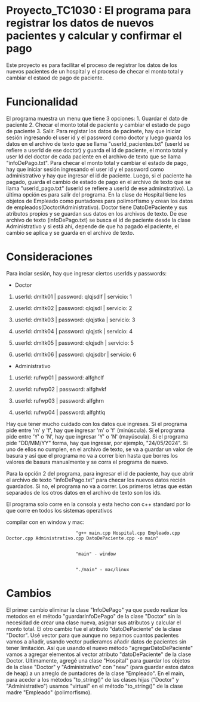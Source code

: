 # Proyecto_TC1030 : El programa para registrar los datos de nuevos pacientes y calcular y confirmar el pago
Este proyecto es para facilitar el proceso de registrar los datos de los nuevos pacientes de un hospital y el proceso de checar el monto total y cambiar el estaod de pago de paciente.  
# Funcionalidad
El programa muestra un menu que tiene 3 opciones: 1. Guardar el dato de paciente 2. Checar el monto total de paciente y cambiar el estado de pago de paciente 3. Salir. Para registar los datos de pacinete, hay que iniciar sesión ingresando el user id y el password como doctor y luego guarda los datos en el archivo de texto que se llama "userId_pacientes.txt" (userId se refiere a userId de ese doctor) y guarda el id de paciente, el monto total y user Id del doctor de cada paciente en el archivo de texto que se llama "infoDePago.txt". Para checar el monto total y cambiar el estado de pago, hay que iniciar sesión ingresando el user id y el password como administrativo y hay que ingresar el id de paciente. Luego, si el paciente ha pagado, guarda el cambio de estado de pago en el archivo de texto que se llama "userId_pago.txt" (userId se refiere a userId de ese adminstrativo). La última opción es para salir del programa. En la clase de Hospital tiene los objetos de Empleado como puntadores para polimorfismo y crean los datos de empleados(Doctor/Administrativo). Doctor tiene DatoDePaciente y sus atributos propios y se guardan sus datos en los archivos de texto. De ese archivo de texto (infoDePago.txt) se busca el id de paciente desde la clase Administrativo y si está ahí, depende de que ha pagado el paciente, el cambio se aplica y se guarda en el archivo de texto.
# Consideraciones 
Para inciar sesión, hay que ingresar ciertos userIds y passwords:

- Doctor


1. userId: dmltk01 | password: qlqjsdlf | servicio: 1
  
2. userId: dmltk02 | password: qlqjsdl | servicio: 2
 
3. userId: dmltk03 | password: qlqjstka | servicio: 3
 
4. userId: dmltk04 | password: qlqjstk | servicio: 4
 
5. userId: dmltk05 | password: qlqjsdh | servicio: 5
 
6. userId: dmltk06 | password: qlqjsdbr | servicio: 6


- Administrativo


1. userId: rufwp01 | password: alfghclf

2. userId: rufwp02 | password: alfghvkf

3. userId: rufwp03 | password: alfghrn

4. userId: rufwp04 | password: alfghtlq


Hay que tener mucho cuidado con los datos que ingreses. Si el programa pide entre 'm' y 'f', hay que ingresar 'm' o 'f' (minúscula). Si el programa pide entre 'Y' o 'N', hay que ingresar 'Y' o 'N' (mayúscula). Si el programa pide "DD/MM/YY" forma, hay que ingresar, por ejemplo, "24/05/2024". Si uno de ellos no cumplen, en el archivo de texto, se va a guardar un valor de basura y así que el programa no va a correr bien hasta que borres los valores de basura manualmente y se corra el programa de nuevo.

Para la opción 2 del programa, para ingresar el id de paciente, hay que abrir el archivo de texto "infoDePago.txt" para checar los nuevos datos recién guardados. Si no, el programa no va a correr. Los primeros letras que están separados de los otros datos en el archivo de texto son los ids.
 
El programa solo corre en la consola y esta hecho con c++ standard por lo que corre en todos los sistemas operativos

compilar con en window y mac: 
                              
                              "g++ main.cpp Hospital.cpp Empleado.cpp Doctor.cpp Administrativo.cpp DatoDePaciente.cpp -o main"

                              
                              "main" - window

                              
                              "./main" - mac/linux


# Cambios
El primer cambio eliminar la clase "InfoDePago" ya que puedo realizar los metodos en el método "guardarInfoDePago" de la clase "Doctor" sin la necesidad de crear una clase nueva, asignar sus atributos y calcular el monto total.
El otro cambio fue el atributo "datoDePaciente" de la clase "Doctor". Usé vector para que aunque no sepamos cuantos pacientes vamos a añadir, usando vector pudieramos añadir datos de pacientes sin tener limitación. Así que usando el nuevo método "agregarDatoDePaciente" vamos a agregar elementos al vector atributo "datoDePaciente" de la clase Doctor.
Ultimamente, agregé una clase "Hospital" para guardar los objetos de la clase "Doctor" y "Administrativo" con "new" (para guardar estos datos de heap) a un arreglo de puntadores de la clase "Empleado". En el main, para aceder a los métodos "to_string()" de las clases hijas ("Doctor" y "Administrativo") usamos "virtual" en el método "to_string()" de la clase madre "Empleado" (polimorfismo). 

